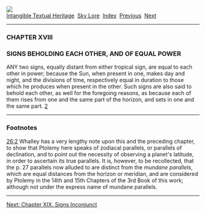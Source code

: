 [![](../../cdshop/ithlogo.png)](../../index)  
[Intangible Textual Heritage](../../index)  [Sky Lore](../index) 
[Index](index)  [Previous](ptb20)  [Next](ptb22) 

------------------------------------------------------------------------

### CHAPTER XVIII

### SIGNS BEHOLDING EACH OTHER, AND OF EQUAL POWER

ANY two signs, equally distant from either tropical sign, are equal to
each other in power; because the Sun, when present in one, makes day and
night, and the divisions of time, respectively equal in duration to
those which he produces when present in the other. Such signs are also
said to behold each other, as well for the foregoing reasons, as because
each of them rises from one and the same part of the horizon, and sets
in one and the same part. <span id="fr_56"></span>[2](#fn_56)

------------------------------------------------------------------------

### Footnotes

<span id="fn_56"></span>[26:2](ptb21.htm#fr_56) Whalley has a very
lengthy note upon this and the preceding chapter, to show that Ptolemy
here speaks of zodiacal parallels, or parallels of declination, and to
point out the necessity of observing a planet's latitude, in order to
ascertain its true parallels. It is, however, to be recollected, that
the <span id="page_27">p. 27</span> parallels now alluded to are
distinct from the *mundane parallels*, which are equal distances from
the horizon or meridian, and are considered by Ptolemy in the 14th and
15th Chapters of the 3rd Book of this work; although not under the
express name of mundane parallels.

------------------------------------------------------------------------

[Next: Chapter XIX. Signs Inconjunct](ptb22)
